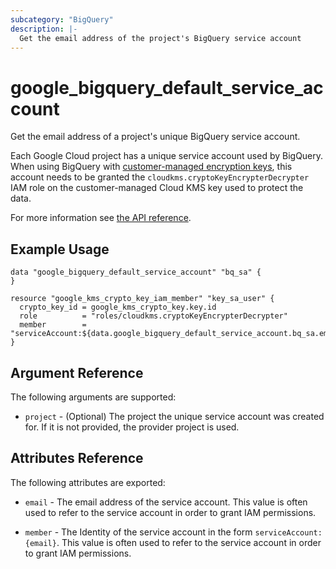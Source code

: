 ```yaml
---
subcategory: "BigQuery"
description: |-
  Get the email address of the project's BigQuery service account
---
```


# google_bigquery_default_service_account

Get the email address of a project's unique BigQuery service account.

Each Google Cloud project has a unique service account used by BigQuery. When using
BigQuery with [customer-managed encryption keys](https://cloud.google.com/bigquery/docs/customer-managed-encryption),
this account needs to be granted the
`cloudkms.cryptoKeyEncrypterDecrypter` IAM role on the customer-managed Cloud KMS key used to protect the data.

For more information see
[the API reference](https://cloud.google.com/bigquery/docs/reference/rest/v2/projects/getServiceAccount).

## Example Usage

```hcl
data "google_bigquery_default_service_account" "bq_sa" {
}

resource "google_kms_crypto_key_iam_member" "key_sa_user" {
  crypto_key_id = google_kms_crypto_key.key.id
  role          = "roles/cloudkms.cryptoKeyEncrypterDecrypter"
  member        = "serviceAccount:${data.google_bigquery_default_service_account.bq_sa.email}"
}
```

## Argument Reference

The following arguments are supported:

* `project` - (Optional) The project the unique service account was created for. If it is not provided, the provider project is used.

## Attributes Reference

The following attributes are exported:

* `email` - The email address of the service account. This value is often used to refer to the service account
in order to grant IAM permissions.

* `member` - The Identity of the service account in the form `serviceAccount:{email}`. This value is often used to refer to the service account in order to grant IAM permissions.
